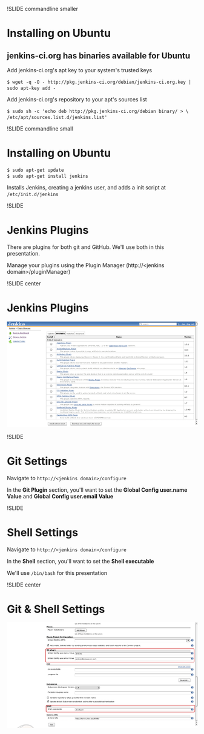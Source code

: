 !SLIDE commandline smaller
# Installing on Ubuntu #

## jenkins-ci.org has binaries available for Ubuntu ##

Add jenkins-ci.org's apt key to your system's trusted keys

    $ wget -q -O - http://pkg.jenkins-ci.org/debian/jenkins-ci.org.key | sudo apt-key add -

Add jenkins-ci.org's repository to your apt's sources list

    $ sudo sh -c 'echo deb http://pkg.jenkins-ci.org/debian binary/ > \
    /etc/apt/sources.list.d/jenkins.list'

!SLIDE commandline small
# Installing on Ubuntu #

    $ sudo apt-get update
    $ sudo apt-get install jenkins
Installs Jenkins, creating a jenkins user, and adds a init script at
`/etc/init.d/jenkins`

!SLIDE
# Jenkins Plugins #

There are plugins for both git and GitHub. We'll use both in this
presentation.

Manage your plugins using the Plugin Manager (http://\<jenkins domain>/pluginManager)

!SLIDE center
# Jenkins Plugins #
![Plugin Manager](plugin-manager.png)

!SLIDE
# Git Settings #
Navigate to `http://<jenkins domain>/configure`

In the **Git Plugin** section, you'll want to set the **Global Config user.name Value** and **Global Config user.email Value**

!SLIDE
# Shell Settings #
Navigate to `http://<jenkins domain>/configure`

In the **Shell** section, you'll want to set the **Shell executable**

We'll use `/bin/bash` for this presentation

!SLIDE center
# Git & Shell Settings #
![Configure](configure.png)

